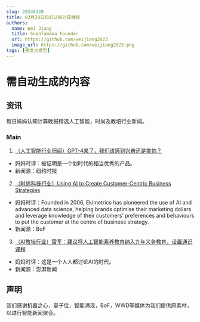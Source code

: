 ```yaml
---
slug: 20240328
title: 03月28日妈妈认知计算晚报
authors:
  name: Wei Jiang
  title: Suanfamama Founder
  url: https://github.com/weijiang2023
  image_url: https://github.com/weijiang2023.png
tags: [垂类大模型]
---
```


# 需自动生成的内容
## 资讯
每日妈妈认知计算晚报精选人工智能，时尚及教培行业新闻。

### Main

1. [（人工智能行业旧闻）GPT-4来了，我们该感到兴奋还是害怕？](https://cn.nytimes.com/technology/20230316/gpt-4-artificial-intelligence-openai/)
* 妈妈时评：被证明是一个划时代的相当优秀的产品。
* 新闻源：纽约时报

2. [（时尚科技行业）Using AI to Create Customer-Centric Business Strategies](https://www.businessoffashion.com/articles/technology/using-ai-artificial-intelligence-to-create-customer-centric-business-strategies-ekimetrics-sona-abaryan-interview/)
* 妈妈时评：Founded in 2006, Ekimetrics has pioneered the use of AI and advanced data science, helping brands optimise their marketing dollars and leverage knowledge of their customers’ preferences and behaviours to put the customer at the centre of business strategy.
* 新闻源：BoF

3. [（AI教培行业）雷军：建议将人工智能素养教育纳入九年义务教育，设置通识课程](https://new.qq.com/rain/a/20240304A02R1L00)
* 妈妈时评：这是一个人人都讨论AI的时代。
* 新闻源：澎湃新闻

## 声明

我们感谢机器之心，量子位，智能涌现，BoF，WWD等媒体为我们提供原素材，以进行智能新闻聚合。